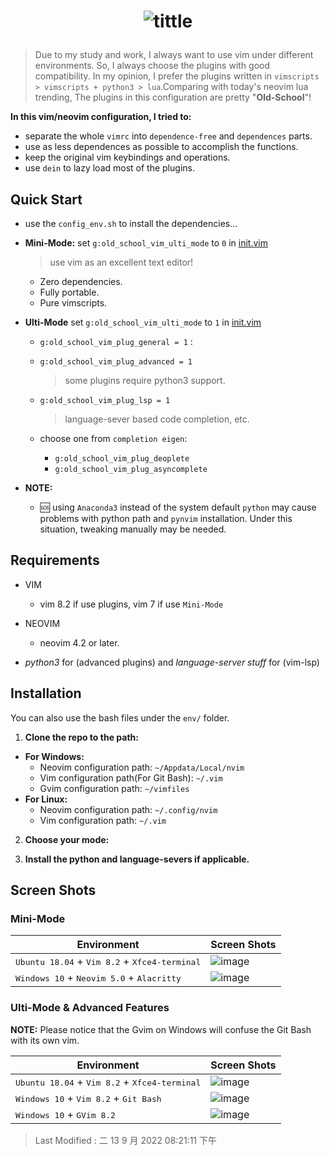 # <p align="center">![tittle](./img/old_school_vim.png)</p>

> Due to my study and work, I always want to use vim under different environments. So, I always choose the plugins with
> good compatibility. In my opinion, I prefer the plugins written in `vimscripts > vimscripts + python3 > lua`.Comparing
> with today's neovim lua trending, The plugins in this configuration are pretty "**Old-School**"!

**In this vim/neovim configuration, I tried to:**

- separate the whole `vimrc` into `dependence-free` and `dependences` parts.
- use as less dependences as possible to accomplish the functions.
- keep the original vim keybindings and operations.
- use `dein` to lazy load most of the plugins.

## Quick Start

- use the `config_env.sh` to install the dependencies...

- **Mini-Mode:** set `g:old_school_vim_ulti_mode` to `0` in [init.vim](init.vim)
  > use vim as an excellent text editor!
  >
  - Zero dependencies.
  - Fully portable.
  - Pure vimscripts.

- **Ulti-Mode** set `g:old_school_vim_ulti_mode` to `1` in [init.vim](init.vim)

  - `g:old_school_vim_plug_general = 1` : 
  - `g:old_school_vim_plug_advanced = 1`

    > some plugins require python3 support.

  - `g:old_school_vim_plug_lsp = 1 `

    > language-sever based code completion, etc.

  - choose one from `completion eigen`:
    - `g:old_school_vim_plug_deoplete`
    - `g:old_school_vim_plug_asyncomplete`

- **NOTE:**
  - 🆘 using `Anaconda3` instead of the system default `python` may cause problems with python path and `pynvim`
    installation. Under this situation, tweaking manually may be needed.

## Requirements

- VIM

  - vim 8.2 if use plugins, vim 7 if use `Mini-Mode`

- NEOVIM

  - neovim 4.2 or later.

- _python3_ for (advanced plugins) and _language-server stuff_ for (vim-lsp)

## Installation

You can also use the bash files under the `env/` folder.

1. **Clone the repo to the path:**

- **For Windows:**
  - Neovim configuration path: `~/Appdata/Local/nvim`
  - Vim configuration path(For Git Bash): `~/.vim`
  - Gvim configuration path: `~/vimfiles`
- **For Linux:**
  - Neovim configuration path: `~/.config/nvim`
  - Vim configuration path: `~/.vim`

2. **Choose your mode:**

3. **Install the python and language-severs if applicable.**

## Screen Shots

### Mini-Mode

| **Environment**                                                          | **Screen Shots**               |
| ------------------------------------------------------------------------ | ------------------------------ |
| <kbd>Ubuntu 18.04</kbd> + <kbd>Vim 8.2</kbd> + <kbd>Xfce4-terminal</kbd> | ![image](./img/mini_linux.png) |
| <kbd>Windows 10</kbd> + <kbd>Neovim 5.0</kbd> + <kbd>Alacritty</kbd>     | ![image](./img/mini_win.png)   |

### Ulti-Mode & Advanced Features

**NOTE:** Please notice that the Gvim on Windows will confuse the Git Bash with
its own vim.

| **Environment**                                                          | **Screen Shots**                     |
| ------------------------------------------------------------------------ | ------------------------------------ |
| <kbd>Ubuntu 18.04</kbd> + <kbd>Vim 8.2</kbd> + <kbd>Xfce4-terminal</kbd> | ![image](./img/linux_vim.png)        |
| <kbd>Windows 10</kbd> + <kbd>Vim 8.2</kbd> + <kbd>Git Bash</kbd>         | ![image](./img/win_vim_git_bash.png) |
| <kbd>Windows 10</kbd> + <kbd>GVim 8.2</kbd>                              | ![image](./img/win_gvim.png)         |

> Last Modified : 二 13 9 月 2022 08:21:11 下午
